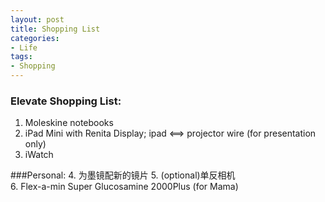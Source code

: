 ```yaml
---
layout: post
title: Shopping List
categories:
- Life
tags:
- Shopping
---
```



### Elevate Shopping List: 
1. Moleskine notebooks
2. iPad Mini with Renita Display; ipad <==> projector wire (for presentation only)
3. iWatch


###Personal:
4. 为墨镜配新的镜片 
5. (optional)单反相机  
6. Flex-a-min Super Glucosamine 2000Plus (for Mama)
